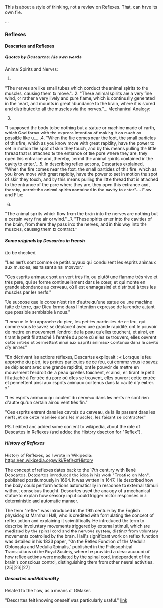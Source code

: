 
This is about a style of thinking, not a review on Reflexes.
That, can have its own file.

...

### Reflexes

#### Descartes and Reflexes

##### Quotes by Descartes: His own words

Animal Spirits and Nerves:

1.
"The nerves are like small tubes which conduct the animal spirits to the muscles, causing them to move."...2.
"These animal spirits are a very fine wind, or rather a very lively and pure flame, which is continually generated in the heart, and mounts in great abundance to the brain, where it is stored and distributed to all the muscles via the nerves."...
Mechanical Analogy:

3.
"I supposed the body to be nothing but a statue or machine made of earth, which God forms with the express intention of making it as much as possible like u......4.
"When the fire comes near the foot, the small particles of this fire, which as you know move with great rapidity, have the power to set in motion the spot of skin they touch, and by this means pulling the little thread that is attached to the entrance of the pore where they are, they open this entrance and, thereby, permit the animal spirits contained in the cavity to enter."...5.
In describing reflex actions, Descartes explained,
"When the fire comes near the foot, the small particles of this fire, which as you know move with great rapidity, have the power to set in motion the spot of skin they touch, and by this means pulling the little thread that is attached to the entrance of the pore where they are, they open this entrance and, thereby, permit the animal spirits contained in the cavity to enter"​​​​....
Flow and Flux:

6.
"The animal spirits which flow from the brain into the nerves are nothing but a certain very fine air or wind."...7.
"These spirits enter into the cavities of the brain, from there they pass into the nerves, and in this way into the muscles, causing them to contract."




##### Some originals by Descartes in Frensh

(to be checked)

"Les nerfs sont comme de petits tuyaux qui conduisent les esprits animaux aux muscles, les faisant ainsi mouvoir."


"Ces esprits animaux sont un vent très fin, ou plutôt une flamme très vive et très pure, qui se forme continuellement dans le cœur, et qui monte en grande abondance au cerveau, où il est emmagasiné et distribué à tous les muscles par les nerfs."



"Je suppose que le corps n’est rien d’autre qu’une statue ou une machine faite de terre, que Dieu forme dans l’intention expresse de la rendre autant que possible semblable à nous."




"Lorsque le feu approche du pied, les petites particules de ce feu, qui comme vous le savez se déplacent avec une grande rapidité, ont le pouvoir de mettre en mouvement l’endroit de la peau qu’elles touchent, et ainsi, en tirant le petit fil attaché à l’entrée du pore où elles se trouvent, elles ouvrent cette entrée et permettent ainsi aux esprits animaux contenus dans la cavité d’y entrer."




"En décrivant les actions réflexes, Descartes expliquait : « Lorsque le feu approche du pied, les petites particules de ce feu, qui comme vous le savez se déplacent avec une grande rapidité, ont le pouvoir de mettre en mouvement l’endroit de la peau qu’elles touchent, et ainsi, en tirant le petit fil attaché à l’entrée du pore où elles se trouvent, elles ouvrent cette entrée et permettent ainsi aux esprits animaux contenus dans la cavité d’y entrer. »"



"Les esprits animaux qui coulent du cerveau dans les nerfs ne sont rien d'autre qu'un certain air ou vent très fin."


"Ces esprits entrent dans les cavités du cerveau, de là ils passent dans les nerfs, et de cette manière dans les muscles, les faisant se contracter."


PS. I edited and added some content to wikipedia, about the role of Descartes in Reflexes (and added the History dsection for "Reflex").


##### History of Reflexes

History of Reflexes, as I wrote in Wikipedia: https://en.wikipedia.org/wiki/Reflex#History

The concept of reflexes dates back to the 17th century with René Descartes.
Descartes introduced the idea in his work "Treatise on Man", published posthumously in 1664.
It was written in 1647.
He described how the body could perform actions automatically in response to external stimuli without conscious thought. Descartes used the analogy of a mechanical statue to explain how sensory input could trigger motor responses in a deterministic and automatic manner.

The term "reflex" was introduced in the 19th century by the English physiologist Marshall Hall, who is credited with formulating the concept of reflex action and explaining it scientifically. He introduced the term to describe involuntary movements triggered by external stimuli, which are mediated by the spinal cord and the nervous system, distinct from voluntary movements controlled by the brain. Hall's significant work on reflex function was detailed in his 1833 paper, "On the Reflex Function of the Medulla Oblongata and Medulla Spinalis," published in the Philosophical Transactions of the Royal Society, where he provided a clear account of how reflex actions were mediated by the spinal cord, independent of the brain's conscious control, distinguishing them from other neural activities.[25][26][27]


##### Descartes and Rationality
Related to the flow, as a means of GMaker.

"Descartes felt knowing oneself was particularly useful." [link](https://en.wikipedia.org/wiki/Treatise_on_Man#The_Description_of_the_Human_Body)
